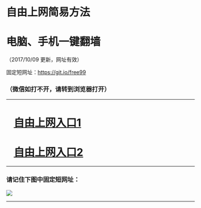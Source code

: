 ﻿# 自由上网简易方法

# 电脑、手机一键翻墙

（2017/10/09 更新，网址有效）

固定短网址：https://git.io/free99

### （微信如打不开，请转到浏览器打开）


***





# &nbsp;&nbsp; <a href="http://ft2837928279.fwq-tz-1001.info/fwqtz01.html?t=100900130640 " target="_blank">自由上网入口1</a>
# &nbsp;&nbsp; <a href="http://ft2256210964.fwq-tz-1002.info/fwqtz02.html?t=100900126627 " target="_blank">自由上网入口2</a>
***

### 请记住下图中固定短网址：

<img src="https://s3-us-west-2.amazonaws.com/fwq-1001/yjfq-20170905okok.png" /> 


***

